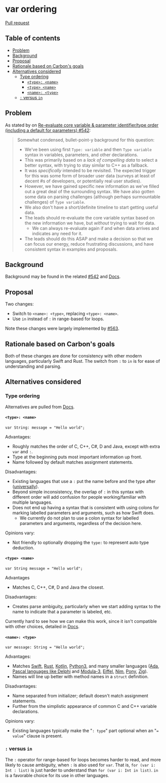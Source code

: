 # var ordering

<!--
Part of the Carbon Language project, under the Apache License v2.0 with LLVM
Exceptions. See /LICENSE for license information.
SPDX-License-Identifier: Apache-2.0 WITH LLVM-exception
-->

[Pull request](https://github.com/carbon-language/carbon-lang/pull/618)

<!-- toc -->

## Table of contents

-   [Problem](#problem)
-   [Background](#background)
-   [Proposal](#proposal)
-   [Rationale based on Carbon's goals](#rationale-based-on-carbons-goals)
-   [Alternatives considered](#alternatives-considered)
    -   [Type ordering](#type-ordering)
        -   [`<type>: <name>`](#type-name)
        -   [`<type> <name>`](#type-name-1)
        -   [`<name>: <type>`](#name-type)
    -   [`:` versus `in`](#-versus-in)

<!-- tocstop -->

## Problem

As stated by on
[Re-evaluate core variable & parameter identifier/type order (including a default for parameters) #542](https://github.com/carbon-language/carbon-lang/issues/542):

> Somewhat condensed, bullet-point-y background for this question:
>
> -   We've been using first `Type: variable` and then `Type variable` syntax in
>     variables, parameters, and other declarations.
> -   This was primarily based on a _lack of compelling data_ to select a better
>     syntax, with trying to stay similar to C++ as a fallback.
> -   It was _specifically_ intended to be revisited. The expected trigger for
>     this was some form of broader user data (surveys at least of decent #s of
>     developers, or potentially real user studies).
> -   However, we have gained specific new information as we've filled out a
>     great deal of the surrounding syntax. We have also gotten some data on
>     parsing challenges (although perhaps surmountable challenges) of
>     `Type variable`.
> -   We also don't have a short/definite timeline to start getting useful data.
> -   The leads should re-evaluate the core variable syntax based on the new
>     information we have, but _without_ trying to wait for data.
>     -   We can always re-evaluate again if and when data arrives and indicates
>         any need for it.
> -   The leads should do this ASAP and make a decision so that we can focus our
>     energy, reduce frustrating discussions, and have consistent syntax in
>     examples and proposals.

## Background

Background may be found in the related
[#542](https://github.com/carbon-language/carbon-lang/issues/542) and
[Docs](https://docs.google.com/document/d/1iuytei37LPg_tEd6xe-O6P_bpN7TIbEjNtFMLYW2Nno).

## Proposal

Two changes:

-   Switch to `<name>: <type>`, replacing `<type>: <name>`.
-   Use `in` instead of `:` in range-based for loops.

Note these changes were largely implemented by
[#563](https://github.com/carbon-language/carbon-lang/pull/563).

## Rationale based on Carbon's goals

Both of these changes are done for consistency with other modern languages,
particularly Swift and Rust. The switch from `:` to `in` is for ease of
understanding and parsing.

## Alternatives considered

### Type ordering

Alternatives are pulled from
[Docs](https://docs.google.com/document/d/1iuytei37LPg_tEd6xe-O6P_bpN7TIbEjNtFMLYW2Nno).

#### `<type>: <name>`

`var String: message = "Hello world";`

Advantages:

-   Roughly matches the order of C, C++, C#, D and Java, except with extra `var`
    and `:`.
-   Type at the beginning puts most important information up front.
-   Name followed by default matches assignment statements.

Disadvantages:

-   Existing languages that use a `:` put the name before and the type after
    ([universally](http://rosettacode.org/wiki/Variables)).
-   Beyond simple inconsistency, the overlap of `:` in this syntax with
    different order will add confusion for people working/familiar with multiple
    languages.
-   Does not end up having a syntax that is consistent with using colons
    for marking labelled parameters and arguments, such as how Swift does.
    -   We currently do not plan to use a colon syntax for labelled parameters
        and arguments, regardless of the decision here.

Opinions vary:

-   Not friendly to optionally dropping the `type:` to represent auto type
    deduction.

#### `<type> <name>`

`var String message = "Hello world";`

Advantages

-   Matches C, C++, C#, D and Java the closest.

Disadvantages:

-   Creates parse ambiguity, particularly when we start adding syntax to the
    name to indicate that a parameter is labeled, etc.

Currently hard to see how we can make this work, since it isn't compatible with
other choices, detailed in
[Docs](https://docs.google.com/document/d/1iuytei37LPg_tEd6xe-O6P_bpN7TIbEjNtFMLYW2Nno).

#### `<name>: <type>`

`var message: String = "Hello world";`

Advantages:

-   Matches [Swift](http://rosettacode.org/wiki/Variables#Swift),
    [Rust](https://doc.rust-lang.org/stable/rust-by-example/primitives.html),
    [Kotlin](http://rosettacode.org/wiki/Variables#Kotlin),
    [Python3](https://docs.python.org/3/library/typing.html), and many smaller
    languages ([Ada](http://rosettacode.org/wiki/Variables#Ada),
    [Pascal languages like Delphi](http://rosettacode.org/wiki/Variables#Delphi)
    and [Modula-3](http://rosettacode.org/wiki/Variables#Modula-3),
    [Eiffel](http://rosettacode.org/wiki/Variables#Eiffel),
    [Nim](https://nim-lang.org/docs/tut1.html#the-var-statement),
    [Pony](http://rosettacode.org/wiki/Variables#Pony),
    [Zig](https://ziglang.org/documentation/0.7.1/#Variables)).
-   Names will line up better with method names in a `struct` definition.

Disadvantages:

-   Name separated from initializer; default doesn't match assignment
    statements.
-   Further from the simplistic appearance of common C and C++ variable
    declarations.

Opinions vary:

-   Existing languages typically make the "`: type`" part optional when an
    "`= value`" clause is present.

### `:` versus `in`

The `:` operator for range-based for loops becomes harder to read, and more
likely to cause ambiguity, when `:` is also used for `var`. That is,
`for (var i: Int : list)` is just harder to understand than
`for (var i: Int in list)`. `in` is a favorable choice for its use in other
languages.
